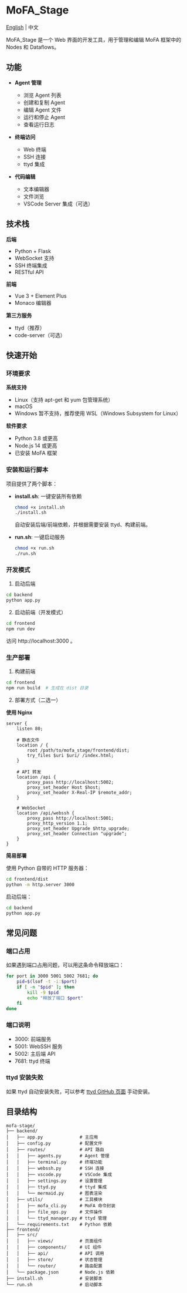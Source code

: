 # MoFA_Stage

[English](README.md) | 中文

MoFA_Stage 是一个 Web 界面的开发工具，用于管理和编辑 MoFA 框架中的 Nodes 和 Dataflows。

## 功能

- **Agent 管理**
  - 浏览 Agent 列表
  - 创建和复制 Agent
  - 编辑 Agent 文件
  - 运行和停止 Agent
  - 查看运行日志

- **终端访问**
  - Web 终端
  - SSH 连接
  - ttyd 集成

- **代码编辑**
  - 文本编辑器
  - 文件浏览
  - VSCode Server 集成（可选）

## 技术栈

**后端**
- Python + Flask
- WebSocket 支持
- SSH 终端集成
- RESTful API

**前端**
- Vue 3 + Element Plus
- Monaco 编辑器

**第三方服务**
- ttyd（推荐）
- code-server（可选）

## 快速开始

### 环境要求

**系统支持**
- Linux（支持 apt-get 和 yum 包管理系统）
- macOS
- Windows 暂不支持，推荐使用 WSL（Windows Subsystem for Linux）

**软件要求**
- Python 3.8 或更高
- Node.js 14 或更高
- 已安装 MoFA 框架

### 安装和运行脚本

项目提供了两个脚本：

- **install.sh**: 一键安装所有依赖
  ```bash
  chmod +x install.sh
  ./install.sh
  ```
  自动安装后端/前端依赖，并根据需要安装 ttyd、构建前端。

- **run.sh**: 一键启动服务
  ```bash
  chmod +x run.sh
  ./run.sh
  ```


### 开发模式

1. 启动后端
```bash
cd backend
python app.py
```

2. 启动前端（开发模式）
```bash
cd frontend
npm run dev
```

访问 http://localhost:3000 。

### 生产部署


1. 构建前端
```bash
cd frontend
npm run build  # 生成在 dist 目录
```

2. 部署方式（二选一）

**使用 Nginx**

```nginx
server {
    listen 80;
    
    # 静态文件
    location / {
        root /path/to/mofa_stage/frontend/dist;
        try_files $uri $uri/ /index.html;
    }
    
    # API 转发
    location /api {
        proxy_pass http://localhost:5002;
        proxy_set_header Host $host;
        proxy_set_header X-Real-IP $remote_addr;
    }
    
    # WebSocket
    location /api/webssh {
        proxy_pass http://localhost:5001;
        proxy_http_version 1.1;
        proxy_set_header Upgrade $http_upgrade;
        proxy_set_header Connection "upgrade";
    }
}
```

**简易部署**

使用 Python 自带的 HTTP 服务器：
```bash
cd frontend/dist
python -m http.server 3000
```

启动后端：
```bash
cd backend
python app.py
```

## 常见问题

### 端口占用

如果遇到端口占用问题，可以用这条命令释放端口：

```bash
for port in 3000 5001 5002 7681; do
    pid=$(lsof -t -i:$port)
    if [ -n "$pid" ]; then
        kill -9 $pid
        echo "释放了端口 $port"
    fi
done
```

### 端口说明

- 3000: 前端服务
- 5001: WebSSH 服务
- 5002: 主后端 API
- 7681: ttyd 终端

### ttyd 安装失败

如果 ttyd 自动安装失败，可以参考 [ttyd GitHub 页面](https://github.com/tsl0922/ttyd) 手动安装。

## 目录结构

```
mofa-stage/
├── backend/
│   ├── app.py              # 主应用
│   ├── config.py           # 配置文件
│   ├── routes/             # API 路由
│   │   ├── agents.py       # Agent 管理
│   │   ├── terminal.py     # 终端功能
│   │   ├── webssh.py       # SSH 连接
│   │   ├── vscode.py       # VSCode 集成
│   │   ├── settings.py     # 设置管理
│   │   ├── ttyd.py         # ttyd 集成
│   │   └── mermaid.py      # 图表渲染
│   ├── utils/              # 工具模块
│   │   ├── mofa_cli.py     # MoFA 命令封装
│   │   ├── file_ops.py     # 文件操作
│   │   └── ttyd_manager.py # ttyd 管理
│   └── requirements.txt    # Python 依赖
├── frontend/
│   ├── src/
│   │   ├── views/          # 页面组件
│   │   ├── components/     # UI 组件
│   │   ├── api/            # API 调用
│   │   ├── store/          # 状态管理
│   │   └── router/         # 路由配置
│   └── package.json        # Node.js 依赖
├── install.sh              # 安装脚本
└── run.sh                  # 启动脚本
``` 